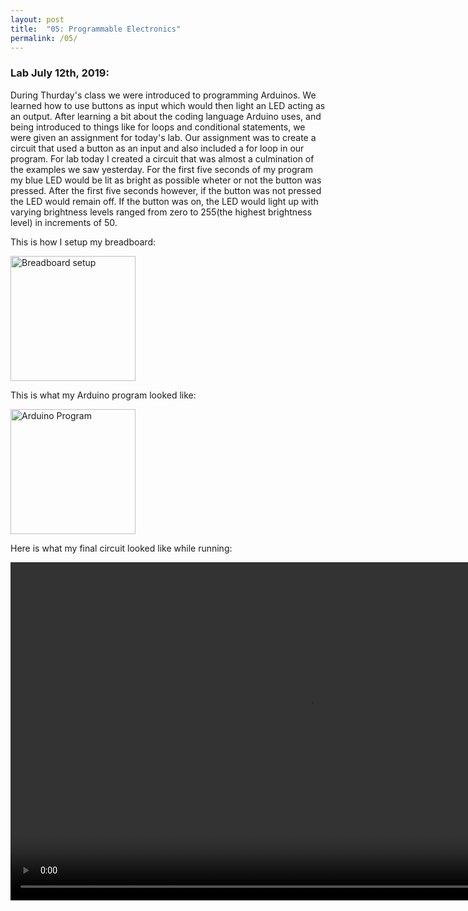 ```yaml
---
layout: post
title:  "05: Programmable Electronics"
permalink: /05/
---
```


### Lab July 12th, 2019:

During Thurday's class we were introduced to programming Arduinos. We learned how to use buttons as input which would then light an LED acting as an output. After learning a bit about the coding language Arduino uses, and being introduced to things like for loops and conditional statements, we were given an assignment for today's lab. Our assignment was to create a circuit that used a button as an input and also included a for loop in our program. For lab today I created a circuit that was almost a culmination of the examples we saw yesterday. For the first five seconds of my program my blue LED would be lit as bright as possible wheter or not the button was pressed. After the first five seconds however, if the button was not pressed the LED would remain off. If the button was on, the LED would light up with varying brightness levels ranged from zero to 255(the highest brightness level) in increments of 50. 


This is how I setup my breadboard:


<img src="setup.jpg" alt="Breadboard setup" style="height: 200px; max-width: 75%">

This is what my Arduino program looked like: 


<img src="program.jpg" alt="Arduino Program" style="height: 200px; max-width: 150%">

Here is what my final circuit looked like while running: 
<!-- You can also use HTML tags to include a video -->
<video width="955" height="541" controls>
	<source src="running.mp4" type="video/mp4">
</video>


